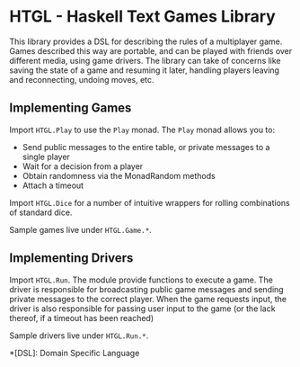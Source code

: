 # HTGL - Haskell Text Games Library

This library provides a DSL for describing the rules of a multiplayer game. Games described
this way are portable, and can be played with friends over different media, using game drivers.
The library can take of concerns like saving the state of a game and resuming it later, handling 
players leaving and reconnecting, undoing moves, etc.

## Implementing Games

Import `HTGL.Play` to use the `Play` monad. The `Play` monad allows you to:
 - Send public messages to the entire table, or private messages to a single player
 - Wait for a decision from a player
 - Obtain randomness via the MonadRandom methods
 - Attach a timeout 

Import `HTGL.Dice` for a number of intuitive wrappers for rolling combinations of standard dice.

Sample games live under `HTGL.Game.*`.

## Implementing Drivers

Import `HTGL.Run`. The module provide functions to execute a game. The driver is responsible
for broadcasting public game messages and sending private messages to the correct player. When
the game requests input, the driver is also responsible for passing user input to the game
(or the lack thereof, if a timeout has been reached)

Sample drivers live under `HTGL.Run.*`.



*[DSL]: Domain Specific Language
